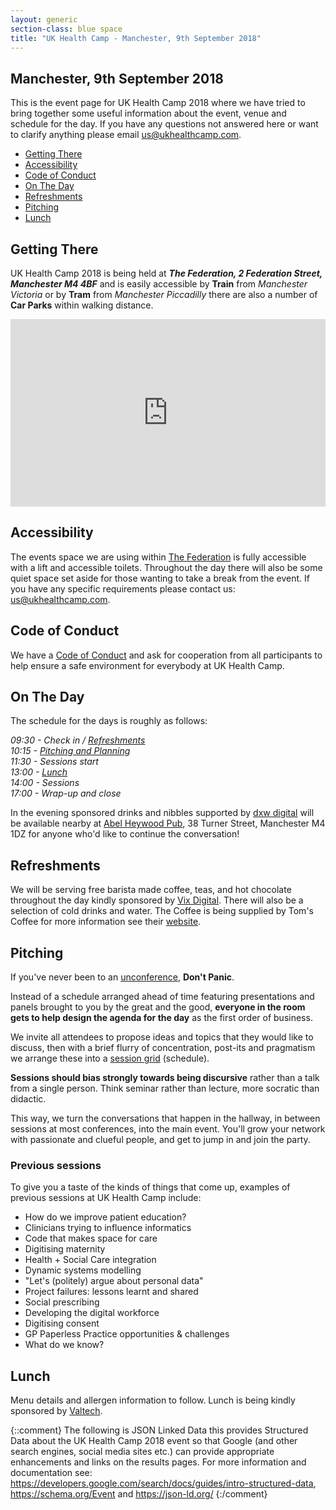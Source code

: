 ```yaml
---
layout: generic
section-class: blue space
title: "UK Health Camp - Manchester, 9th September 2018"
---
```


## Manchester, 9th September 2018

This is the event page for UK Health Camp 2018 where we have tried to bring together some useful information about the event, venue and schedule for the day. If you have any questions not answered here or want to clarify anything please email <us@ukhealthcamp.com>.

- [Getting There](#getting-there)
- [Accessibility](#accessibility)
- [Code of Conduct](#code-of-conduct)
- [On The Day](#on-the-day)
- [Refreshments](#refreshments)
- [Pitching](#pitching)
- [Lunch](#lunch)

## Getting There

UK Health Camp 2018 is being held at _**The Federation, 2 Federation Street, Manchester M4 4BF**_ and is easily accessible by **Train** from _Manchester Victoria_ or by **Tram** from _Manchester Piccadilly_ there are also a number of **Car Parks** within walking distance.

<iframe src="https://www.google.com/maps/embed?pb=!1m18!1m12!1m3!1d1187.0071836218485!2d-2.240666472212145!3d53.486073098655154!2m3!1f0!2f0!3f0!3m2!1i1024!2i768!4f13.1!3m3!1m2!1s0x487bb1c79ec42665%3A0xb5b47150c72a31fc!2sFederation+House!5e0!3m2!1sen!2suk!4v1535209658753" height="300" frameborder="0" style="border:0;display: block;margin: 0 auto;max-width: 700px;width: 100%;" allowfullscreen></iframe>

## Accessibility

The events space we are using within [The Federation](http://www.thefederation.coop/) is fully accessible with a lift and accessible toilets. Throughout the day there will also be some quiet space set aside for those wanting to take a break from the event. If you have any specific requirements please contact us: <us@ukhealthcamp.com>.

## Code of Conduct

We have a [Code of Conduct](/code-of-conduct) and ask for cooperation from all participants to help ensure a safe environment for everybody at UK Health Camp.

## On The Day

The schedule for the days is roughly as follows:

_09:30 - Check in / [Refreshments](#refreshments)  
10:15 - [Pitching and Planning ](#pitching)  
11:30 - Sessions start  
13:00 - [Lunch](#lunch)  
14:00 - Sessions  
17:00 - Wrap-up and close_

In the evening sponsored drinks and nibbles supported by [dxw digital](https://www.dxw.com/) will be available nearby at [Abel Heywood Pub](https://abelheywood.co.uk/), 38 Turner Street, Manchester M4 1DZ for anyone who'd like to continue the conversation!

## Refreshments

We will be serving free barista made coffee, teas, and hot chocolate throughout the day kindly sponsored by [Vix Digital](https://vix.digital). There will also be a selection of cold drinks and water. The Coffee is being supplied by Tom's Coffee for more information see their [website](http://www.tomscoffee.co.uk/our-coffee/).

## Pitching

If you've never been to an [unconference](https://en.wikipedia.org/wiki/Unconference), **Don't Panic**.

Instead of a schedule arranged ahead of time featuring presentations and panels brought to you by the great and the good, **everyone in the room gets to help design the agenda for the day** as the first order of business.

We invite all attendees to propose ideas and topics that they would like to discuss, then with a brief flurry of concentration, post-its and pragmatism we arrange these into a [session grid](https://twitter.com/puntofisso/status/914074219998269440) (schedule). 

**Sessions should bias strongly towards being discursive** rather than a talk from a single person. Think seminar rather than lecture, more socratic than didactic.

This way, we turn the conversations that happen in the hallway, in between sessions at most conferences, into the main event. You'll grow your network with passionate and clueful people, and get to jump in and join the party.

### Previous sessions

To give you a taste of the kinds of things that come up, examples of previous sessions at UK Health Camp include:

- How do we improve patient education?
- Clinicians trying to influence informatics
- Code that makes space for care
- Digitising maternity
- Health + Social Care integration
- Dynamic systems modelling
- "Let's (politely) argue about personal data"
- Project failures: lessons learnt and shared
- Social prescribing
- Developing the digital workforce
- Digitising consent
- GP Paperless Practice opportunities & challenges
- What do we know?

## Lunch

Menu details and allergen information to follow. Lunch is being kindly sponsored by [Valtech](https://www.valtech.co.uk/).





{::comment}
    The following is JSON Linked Data this provides Structured Data about the UK
    Health Camp 2018 event so that Google (and other search engines, social media
    sites etc.) can provide appropriate enhancements and links on the results pages.
    For more information and documentation see:
    https://developers.google.com/search/docs/guides/intro-structured-data,
    https://schema.org/Event and https://json-ld.org/
{:/comment}
<script type="application/ld+json">
{
  "@context": "http://schema.org",
  "@type": "Event",
  "description": "UK Health Camp the free ‘unconference’ on digital, design and data for health and care. Come and enjoy a full day having conversations about #health, #digital, #nhs, and more. Register at ukhealthcamp.com",
  "image": "https://ukhealthcamp.com/images/ukhealthcamp-square.png",
  "location": {
    "@type": "Place",
    "address": {
      "@type": "PostalAddress",
      "addressLocality": "Manchester",
      "addressRegion": "Greater Manchester",
      "postalCode": "M4 4BF",
      "streetAddress": "2 Federation Street"
    },
    "name": "The Federation"
  },
  "name": "UK Health Camp 2018",
  "offers": {
    "@type": "Offer",
    "price": "0.00",
    "priceCurrency": "GBP",
    "url": "https://ti.to/ukhealthcamp/2018"
  },
  "startDate": "2018-09-08T09:30",
  "endDate": "2018-09-08T17:30"
}
</script>